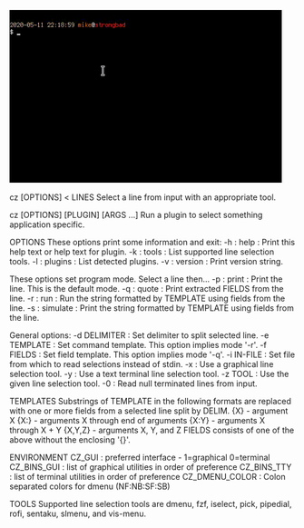 ![cz example gif](/web/cz-ex1.gif)

cz [OPTIONS] < LINES
Select a line from input with an appropriate tool.

cz [OPTIONS] [PLUGIN] [ARGS ...]
Run a plugin to select something application specific.

OPTIONS
 These options print some information and exit:
  -h : help     : Print this help text or help text for plugin.
  -k : tools    : List supported line selection tools.
  -l : plugins  : List detected plugins.
  -v : version  : Print version string.

 These options set program mode. Select a line then...
  -p : print    : Print the line. This is the default mode.
  -q : quote    : Print extracted FIELDS from the line.
  -r : run      : Run the string formatted by TEMPLATE using fields from the line.
  -s : simulate : Print the string formatted by TEMPLATE using fields from the line.

 General options:
  -d DELIMITER  : Set delimiter to split selected line.
  -e TEMPLATE   : Set command template. This option implies mode '-r'.
  -f FIELDS     : Set field template. This option implies mode '-q'.
  -i IN-FILE    : Set file from which to read selections instead of stdin.
  -x            : Use a graphical line selection tool.
  -y            : Use a text terminal line selection tool.
  -z TOOL       : Use the given line selection tool.
  -0            : Read null terminated lines from input.

TEMPLATES
 Substrings of TEMPLATE in the following formats are replaced with
  one or more fields from a selected line split by DELIM.
     {X}     - argument X
     {X:}    - arguments X through end of arguments
     {X:Y}   - arguments X through X + Y
     {X,Y,Z} - arguments X, Y, and Z
 FIELDS consists of one of the above without the enclosing '{}'.

ENVIRONMENT
 CZ_GUI         : preferred interface - 1=graphical 0=terminal
 CZ_BINS_GUI    : list of graphical utilities in order of preference
 CZ_BINS_TTY    : list of terminal utilities in order of preference
 CZ_DMENU_COLOR : Colon separated colors for dmenu (NF:NB:SF:SB)

TOOLS
 Supported line selection tools are dmenu, fzf, iselect, pick,
  pipedial, rofi, sentaku, slmenu, and vis-menu.
